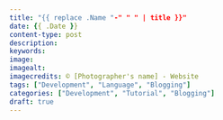 ```yaml
---
title: "{{ replace .Name "-" " " | title }}"
date: {{ .Date }}
content-type: post
description:
keywords:
image:
imagealt:
imagecredits: © [Photographer's name] - Website
tags: ["Development", "Language", "Blogging"]
categories: ["Development", "Tutorial", "Blogging"]
draft: true
---
```

[comment]: # ( Post include personal views, articles, tutorials. )
